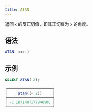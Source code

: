 ```yaml
---
title: ATAN
---
```


返回 `x` 的反正切值，即其正切值为 `x` 的角度。

## 语法

```sql
ATAN( <x> )
```

## 示例

```sql
SELECT ATAN(-2);

┌─────────────────────┐
│     atan((- 2))     │
├─────────────────────┤
│ -1.1071487177940906 │
└─────────────────────┘
```